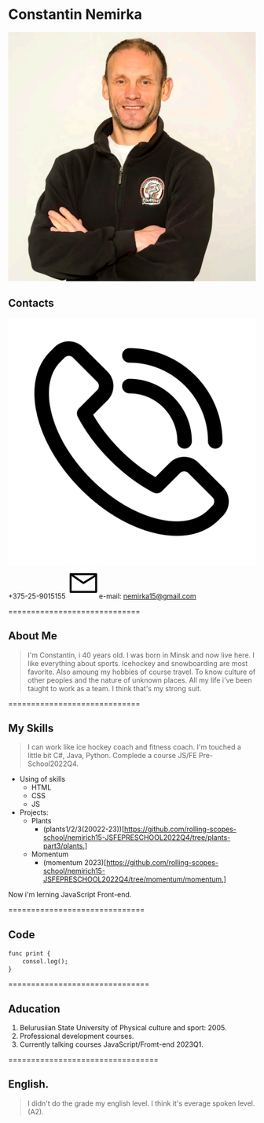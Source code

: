 # Constantin Nemirka
![me](assets/I.jpg "my fhoto")

## Contacts

![phone](assets/phone.svg "phone svg")+375-25-9015155
![email](assets/mail.svg "e-mail svg")e-mail: nemirka15@gmail.com

=============================
## About Me

>I'm Constantin, i 40 years old. I was born in Minsk and now live here.
I like everything about sports. Icehockey and snowboarding are most favorite.
Also amoung my hobbies of course travel. To know culture of other peoples and the nature of unknown places. 
All my life i've been taught to work as a team. I think that's my strong suit.

=============================

## My Skills

>I can work like ice hockey coach
and fitness coach. 
I'm touched a little bit C#, Java, Python.
Complede a course JS/FE Pre-School2022Q4.
* Using of skills
    + HTML
    + CSS
    + JS 
* Projects:
    + Plants
        - (plants1/2/3(20022-23))[https://github.com/rolling-scopes-school/nemirich15-JSFEPRESCHOOL2022Q4/tree/plants-part3/plants.]
    + Momentum
        - (momentum 2023)[https://github.com/rolling-scopes-school/nemirich15-JSFEPRESCHOOL2022Q4/tree/momentum/momentum.]
       

Now i'm lerning JavaScript Front-end.

==============================

## Code

```
func print {
    consol.log();
}
```

===============================

## Aducation

1. Belurusiian State University of Physical culture and sport: 2005.
2. Professional development courses.
3. Currently talking courses JavaScript/Fromt-end 2023Q1.

=================================
## English.

>I didn't do the grade my english level.
I think it's everage spoken level.
(A2).

